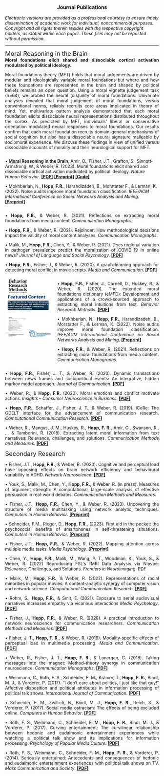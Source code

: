 <h3 style="text-align: center">Journal Publications</h3>

_Electronic versions are provided as a professional courtesy to ensure timely dissemination of academic work for individual, noncommercial purposes. Copyright and all rights therein resides with the respective copyright holders, as stated within each paper. These files may not be reposted without permission._  

----

<div class="header-container">
    <span class="sub_header" style="font-size:20px">Moral Reasoning in the Brain </span>
    <div style="text-align: justify">
        <strong>Moral foundations elicit shared and dissociable cortical activation modulated by political ideology.</strong>
        <p>Moral foundations theory (MFT) holds that moral judgements are driven by modular and ideologically variable moral foundations but where and how these foundations are represented in the brain and shaped by political beliefs remains an open question. Using a moral vignette judgement task (n=64), we probed the neural (dis)unity of moral foundations. Univariate analyses revealed that moral judgement of moral foundations, versus conventional norms, reliably recruits core areas implicated in theory of mind. Yet, multivariate pattern analysis demonstrated that each moral foundation elicits dissociable neural representations distributed throughout the cortex. As predicted by MFT, individuals’ liberal or conservative orientation modulated neural responses to moral foundations. Our results confirm that each moral foundation recruits domain-general mechanisms of social cognition but also has a dissociable neural signature malleable by sociomoral experience. We discuss these findings in view of unified versus dissociable accounts of morality and their neurological support for MFT.</p>
    </div>
</div>

<div style="display: flex; align-items: flex-start;">
    <div>
        <p> 
            • <strong>Moral Reasoning in the Brain</strong>, Amir, O., Fisher, J.T., Grafton, S., Sinnott-Armstrong, W., & Weber, R. (2023).
            Moral foundations elicit shared and dissociable cortical activation modulated by political
            ideology. <em>Nature Human Behavior</em>. 
            <a href="https://t.co/nlAQSwNI23"><strong>[PDF]</strong></a>
            <a href="https://assets.researchsquare.com/files/rs-2133317/v1/352315f4-2fe3-4602-85f7-52b04eac26c9.pdf?c=1666114974"><strong>[Preprint]</strong></a>
            <a href="https://github.com/medianeuroscience/mft_vignettes"><strong>[Code]</strong></a>
        </p>
        <p>
            • Mokhberian, N., <strong>Hopp, F.R.</strong>, Harandizadeh, B., Morstatter F., & Lerman, K. (2022). 
            Noise audits improve moral foundation classification. <em>IEEE/ACM International Conference on Social Networks Analysis and Mining</em>. 
            <a href="https://arxiv.org/pdf/2210.07415"><strong>[Preprint]</strong></a>
        </p>
    </div>
    
</div>




<div style="text-align: justify" markdown="1">

• **Hopp, F.R.**, & Weber, R. (2021). Reflections on extracting moral foundations from media content. _Communication Monographs_.

• **Hopp, F.R.**, & Weber, R. (2021). Rejoinder: How methodological decisions impact the validity of moral content analyses. _Communication Monographs_.

• Malik, M., **Hopp, F.R.**, Chen, Y., & Weber, R. (2021). Does regional variation in pathogen prevalence predict the moralization of COVID-19 in online news? _Journal of Language and Social Psychology_. [**[PDF]**](https://journals.sagepub.com/doi/pdf/10.1177/0261927X211044194)

• **Hopp, F.R.**, Fisher, J., & Weber, R. (2020). A graph-learning approach for detecting moral conflict in movie scripts. _Media and Communication_. [**[PDF]**](https://www.cogitatiopress.com/mediaandcommunication/article/view/3155)

<div style="display: flex; align-items: flex-start;">
    <div style="margin-right: 20px;">
        <img src="emfd.png" alt="Description of the image" style="max-width: 100%; height: auto;">
    </div>
    <div>
    	<p> • <strong>Hopp, F.R.</strong>, Fisher, J., Cornell, D., Huskey, R., & Weber, R. (2020).
    The extended moral foundations dictionary (eMFD): Development and applications of a crowd-sourced approach to extracting moral intuitions from text.
    <em>Behavior Research Methods</em>. 
    <a href="https://psyarxiv.com/924gq/download?format=pdf"><strong>[PDF]</strong></a>
    	</p>
    <p>
    • Mokhberian, N., <strong>Hopp, F.R.</strong>, Harandizadeh, B., Morstatter F., & Lerman, K. (2022). 
    Noise audits improve moral foundation classification. <em>IEEE/ACM International Conference on Social Networks Analysis and Mining</em>. 
    <a href="https://arxiv.org/pdf/2210.07415"><strong>[Preprint]</strong></a>
	</p>
	<p>
    • <strong>Hopp, F.R.</strong>, & Weber, R. (2021). 
    Reflections on extracting moral foundations from media content. <em>Communication Monographs</em>.
	</p>
    </div>
</div>

• **Hopp, F.R**., Fisher, J. T., & Weber, R. (2020). Dynamic transactions between news frames and sociopolitical events: An integrative, hidden markov model approach. _Journal of Communication_. [**[PDF]**](https://www.jacobtfisher.com/assets/files/HMM_postprint.pdf)

• Weber, R., & **Hopp, F.R.** (2020). Moral emotions and conflict motivate actions. _Insights – Consumer Neuroscience in Business_. [**[PDF]**](https://fhopp.github.io/publications/moral_conflict.pdf) 

• **Hopp, F.R.**, Schaffer, J., Fisher, J. T., & Weber, R. (2019). iCoRe: The GDELT interface for the advancement of communication research. _Computational Communication Research_. [**[PDF]**](https://computationalcommunication.org/index.php/ccr/announcement/view/1)

• Weber, R., Mangus, J. M., Huskey, R., **Hopp, F. R.**, Amir, O., Swanson, R., ... & Tamborini, R. (2018). Extracting latent moral information from text narratives: Relevance, challenges, and solutions. _Communication Methods and Measures_. [**[PDF]**](https://fhopp.github.io/publications/weber2018.pdf)

</div>

<i></i>  <span class="sub_header" style="font-size:20px"> Secondary Research </span>

<div style="text-align: justify" markdown="1">

• Fisher, J.T., **Hopp, F.R.**, & Weber, R. (2023). Cognitive and perceptual load have opposing
effects on brain network efficiency and behavioural variability in ADHD. _Network Neuroscience_. [**[PDF]**](https://direct.mit.edu/netn/article/doi/10.1162/netn_a_00336/117485/Cognitive-and-Perceptual-Load-Have-Opposing)

• Youk, S., Malik, M., Chen, Y., **Hopp, F.R.**, & Weber, R. (in press). Measures of argument strength: A computational, large-scale analysis of effective persuasion in real-world debates. _Communication Methods and Measures_. 

• Fisher, J.T., **Hopp, F.R.**, Chen, Y., & Weber, R. (2023). Uncovering the structure of media
multitasking using network analytic techniques. _Computers in Human Behavior_. [**[Preprint]**](https://osf.io/upez3/download)

• Schneider, F.M., Rieger, D., **Hopp, F.R.**, (2023). First aid in the pocket: the psychosocial benefits
of smartphones in self-threatening situations. _Computers in Human Behavior_. [**[Preprint]**](https://psyarxiv.com/z4psm/download)

• Fisher, J.T., **Hopp, F.R.**, & Weber, R. (2022). Mapping attention across multiple media tasks. _Media Psychology_. [**[Preprint]**](https://mediarxiv.org/txfka/download) 

• Chen, Y., **Hopp, F.R.**, Malik, M., Wang, P. T., Woodman, K., Youk, S., & Weber, R. (2022) Reproducing FSL's fMRI Data Analysis via Nipype: Relevance, Challenges, and Solutions. _Frontiers in Neuroimaging_. [PDF](https://www.frontiersin.org/articles/10.3389/fnimg.2022.953215/full)

• Malik, M., **Hopp, F.R.**, & Weber, R. (2022). Representations of racial minorities in popular movies: A content-analytic synergy of computer vision and network science. _Computational Communication Research_. [**[PDF]**](https://computationalcommunication.org/ccr/article/download/106/45)

• Rohm, S., **Hopp, F.R.**, & Smit, E. (2021). Exposure to serial audiovisual narratives increases empathy via vicarious interactions _Media Psychology_. [**[PDF]**](https://www.tandfonline.com/doi/full/10.1080/15213269.2021.1879654?src=)

• Fisher, J., **Hopp, F.R.**, & Weber, R. (2020). A practical introduction to network neuroscience for communication researchers. _Communication Methods and Measures_. [**[PDF]**](https://osf.io/4txuf/download?format=pdf)

• Fisher, J. T., **Hopp, F. R**., & Weber, R. (2019). Modality-specific effects of perceptual load in multimedia processing. _Media and Communication_. [**[PDF]**](https://www.cogitatiopress.com/mediaandcommunication/article/download/2388/2388)

• Weber, R., Fisher, J. T., **Hopp, F. R.**, & Lonergan, C. (2018). Taking messages into the magnet: Method–theory synergy in communication neuroscience. _Communication Monographs_. [**[PDF]**](https://fhopp.github.io/publications/weber2017.pdf)

• Weinmann, C., Roth, F. S., Schneider, F. M., Krämer, T., **Hopp, F. R.**, Bindl, M. J., & Vorderer, P. (2017). “I don’t care about politics, I just like that guy!” Affective disposition and political attributes in information processing of political talk shows. _International Journal of Communication_. [**[PDF]**](https://fhopp.github.io/publications/weinmann2017.pdf)

• Schneider, F. M., Zwillich, B., Bindl, M. J., **Hopp, F. R.**, Reich, S., & Vorderer, P. (2017). Social media ostracism: The effects of being excluded online. _Computers in Human Behavior_. [**[PDF]**](https://fhopp.github.io/publications/schneider2017.pdf)

• Roth, F. S., Weinmann, C., Schneider, F. M., **Hopp, F. R.**, Bindl, M. J., & Vorderer, P. (2017). Curving entertainment: The curvilinear relationship between hedonic and eudaimonic entertainment experiences while watching a political talk show and its implications for information processing. _Psychology of Popular Media Culture_. [**[PDF]**](https://fhopp.github.io/publications/roth2017.pdf)

• Roth, F. S., Weinmann, C., Schneider, F. M., **Hopp, F. R.**, & Vorderer, P. (2014). Seriously entertained: Antecedents and consequences of hedonic and eudaimonic entertainment experiences with political talk shows on TV. _Mass Communication and Society_. [**[PDF]**](https://fhopp.github.io/publications/roth2014.pdf)

</div>